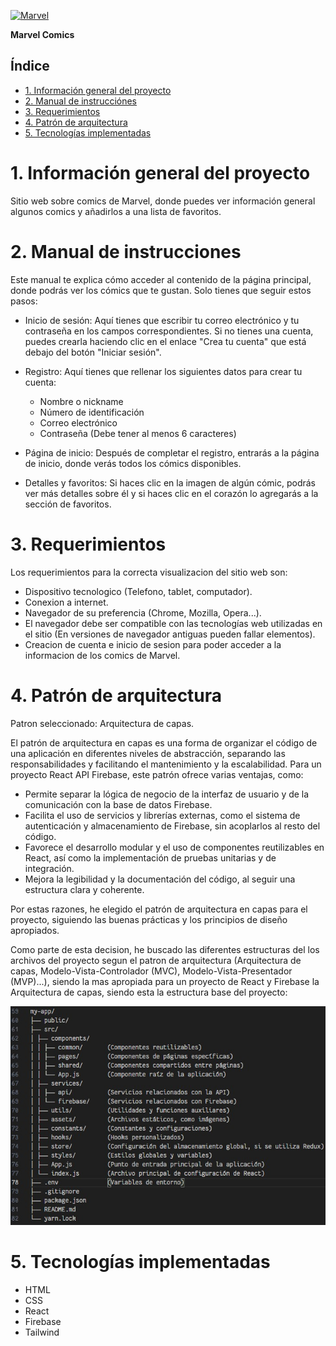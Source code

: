 [![Marvel](https://upload.wikimedia.org/wikipedia/commons/7/71/Marvel-Comics-Logo.svg 'Marvel')](https://upload.wikimedia.org/wikipedia/commons/7/71/Marvel-Comics-Logo.svg 'Marvel')

**Marvel Comics**

## Índice

- [1. Información general del proyecto](#1-información)
- [2. Manual de instrucciónes](#2-manual_de_instrucciónes)
- [3. Requerimientos](#3-requerimientos)
- [4. Patrón de arquitectura](#4-patrón_de_arquitectura)
- [5. Tecnologías implementadas](#5-tecnologías_implementadas)

# 1. Información general del proyecto

Sitio web sobre comics de Marvel, donde puedes ver información general algunos comics y añadirlos a una lista de favoritos.

# 2. Manual de instrucciones

Este manual te explica cómo acceder al contenido de la página principal, donde podrás ver los cómics que te gustan. Solo tienes que seguir estos pasos:

- Inicio de sesión: Aquí tienes que escribir tu correo electrónico y tu contraseña en los campos correspondientes. Si no tienes una cuenta, puedes crearla haciendo clic en el enlace "Crea tu cuenta" que está debajo del botón "Iniciar sesión".

- Registro: Aquí tienes que rellenar los siguientes datos para crear tu cuenta:

  - Nombre o nickname
  - Número de identificación
  - Correo electrónico
  - Contraseña (Debe tener al menos 6 caracteres)

- Página de inicio: Después de completar el registro, entrarás a la página de inicio, donde verás todos los cómics disponibles.

- Detalles y favoritos: Si haces clic en la imagen de algún cómic, podrás ver más detalles sobre él y si haces clic en el corazón lo agregarás a la sección de favoritos.

# 3. Requerimientos

Los requerimientos para la correcta visualizacion del sitio web son:

- Dispositivo tecnologico (Telefono, tablet, computador).
- Conexion a internet.
- Navegador de su preferencia (Chrome, Mozilla, Opera...).
- El navegador debe ser compatible con las tecnologías web utilizadas en el sitio (En versiones de navegador antiguas pueden fallar elementos).
- Creacion de cuenta e inicio de sesion para poder acceder a la informacion de los comics de Marvel.

# 4. Patrón de arquitectura

Patron seleccionado: Arquitectura de capas.

El patrón de arquitectura en capas es una forma de organizar el código de una aplicación en diferentes niveles de abstracción, separando las responsabilidades y facilitando el mantenimiento y la escalabilidad. Para un proyecto React API Firebase, este patrón ofrece varias ventajas, como:

- Permite separar la lógica de negocio de la interfaz de usuario y de la comunicación con la base de datos Firebase.
- Facilita el uso de servicios y librerías externas, como el sistema de autenticación y almacenamiento de Firebase, sin acoplarlos al resto del código.
- Favorece el desarrollo modular y el uso de componentes reutilizables en React, así como la implementación de pruebas unitarias y de integración.
- Mejora la legibilidad y la documentación del código, al seguir una estructura clara y coherente.

Por estas razones, he elegido el patrón de arquitectura en capas para el proyecto, siguiendo las buenas prácticas y los principios de diseño apropiados.

Como parte de esta decision, he buscado las diferentes estructuras del los archivos del proyecto segun el patron de arquitectura (Arquitectura de capas, Modelo-Vista-Controlador (MVC), Modelo-Vista-Presentador (MVP)...), siendo la mas apropiada para un proyecto de React y Firebase la Arquitectura de capas, siendo esta la estructura base del proyecto:

![Estructura de archivos base](./public/Estructura_archivos.jpg)

# 5. Tecnologías implementadas

- HTML
- CSS
- React
- Firebase
- Tailwind
